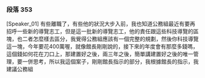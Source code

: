 ### 段落 353

[Speaker_01] 有些離職了，有些他的狀況大步入前，我也知道公務組最近有要再招呼一些新的導覽志工，但是這一批新的導覽志工，他的責任跟這些科技導覽的區塊，也二者怎麼樣去區分，我覺得公務組應該有一個完整的規劃，然後你科技導覽這一塊，今年要花400萬喔，就像館長剛剛說的，接下來的年度會有那麼多錢嗎，這個錢如何花在刀口上，那建置好之後，兩三年之後，簡單講建置好之後的唯一管理，要一併思考，所以我這個案子，剛剛館長指示的部分，我根據館長的指示，我建議公務組
